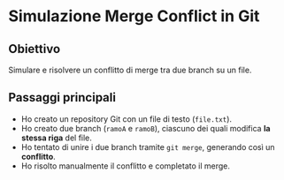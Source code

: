 # Simulazione Merge Conflict in Git

## Obiettivo

Simulare e risolvere un conflitto di merge tra due branch su un file.

## Passaggi principali

- Ho creato un repository Git con un file di testo (`file.txt`).
- Ho creato due branch (`ramoA` e `ramoB`), ciascuno dei quali modifica 
**la stessa riga** del file.
- Ho tentato di unire i due branch tramite `git merge`, generando così un 
**conflitto**.
- Ho risolto manualmente il conflitto e completato il merge.

